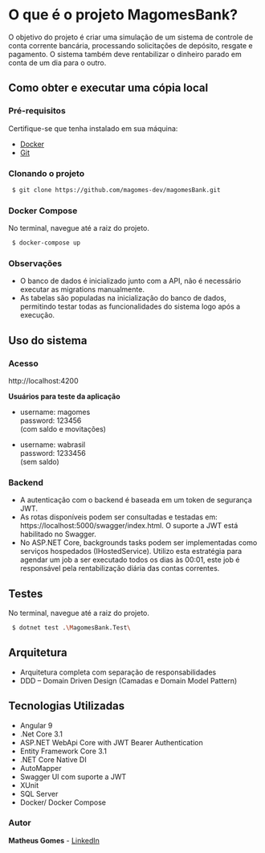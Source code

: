 # O que é o projeto MagomesBank?
O objetivo do projeto é criar uma simulação de um sistema de controle de conta corrente bancária, processando solicitações de depósito, resgate e pagamento. O sistema também deve rentabilizar o dinheiro parado em conta de um dia para o outro.

## Como obter e executar uma cópia local

### Pré-requisitos 
Certifique-se que tenha instalado em sua máquina:
* [Docker](https://docs.docker.com/)
* [Git](https://git-scm.com/downloads)

### Clonando o projeto
``` bash
 $ git clone https://github.com/magomes-dev/magomesBank.git
```
### Docker Compose
No terminal, navegue até a raiz do projeto.
``` bash
 $ docker-compose up
```

### Observações
* O banco de dados é inicializado junto com a API, não é necessário executar as migrations manualmente.
* As tabelas são populadas na inicialização do banco de dados, permitindo testar todas as funcionalidades do sistema logo após a execução. 

## Uso do sistema

### Acesso
http://localhost:4200

**Usuários para teste da aplicação**
* username: magomes </br>
  password: 123456 </br>
  (com saldo e movitações) </br>
  
* username: wabrasil </br>
  password: 1233456 </br>
  (sem saldo)

### Backend
* A autenticação com o backend é baseada em um token de segurança JWT.
* As rotas disponíveis podem ser consultadas e testadas em: https://localhost:5000/swagger/index.html. O suporte a JWT está habilitado no Swagger.
* No ASP.NET Core, backgrounds tasks podem ser implementadas como serviços hospedados (IHostedService). Utilizo esta estratégia para agendar um job a ser executado todos os dias às 00:01, este job é responsável pela rentabilização diária das contas correntes.

## Testes
No terminal, navegue até a raiz do projeto.
``` bash 
 $ dotnet test .\MagomesBank.Test\
```

## Arquitetura
* Arquitetura completa com separação de responsabilidades
* DDD – Domain Driven Design (Camadas e Domain Model Pattern)

## Tecnologias Utilizadas
* Angular 9
* .Net Core 3.1
* ASP.NET WebApi Core with JWT Bearer Authentication
* Entity Framework Core 3.1
* .NET Core Native DI
* AutoMapper
* Swagger UI com suporte a JWT
* XUnit
* SQL Server
* Docker/ Docker Compose

### Autor
**Matheus Gomes** - [LinkedIn](https://www.linkedin.com/in/matheusandradegomes/)


